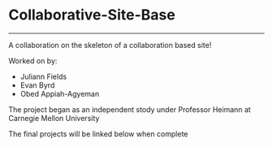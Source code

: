 # Collaborative-Site-Base #
- - - -

<p>A collaboration on the skeleton of a collaboration based site!</p>
<p>Worked on by:</p>
    <ul>
      <li>Juliann Fields</li>
      <li>Evan Byrd</li>
      <li>Obed Appiah-Agyeman</li>
    </ul>

<p>The project began as an independent stody under Professor Heimann at Carnegie Mellon University</p>
<p>The final projects will be linked below when complete</p>
